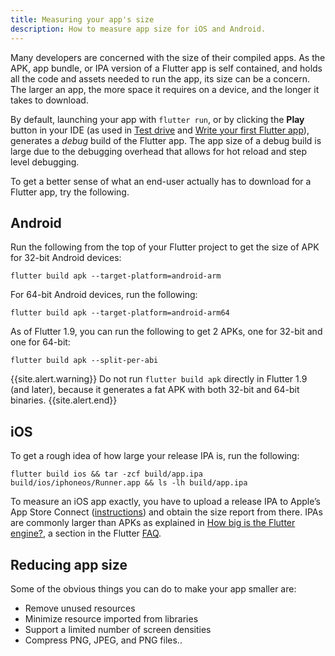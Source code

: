 ```yaml
---
title: Measuring your app's size
description: How to measure app size for iOS and Android.
---
```


Many developers are concerned with the size of their
compiled apps. As the APK, app bundle, or IPA version
of a Flutter app is self contained, and holds all the
code and assets needed to run the app, its size
can be a concern. The larger an app, the more space
it requires on a device, and the longer it takes to
download.

By default, launching your app with `flutter run`,
or by clicking the **Play** button in your IDE
(as used in [Test drive][] and
[Write your first Flutter app][]),
generates a _debug_ build of the Flutter app.
The app size of a debug build is large due to
the debugging overhead that allows for hot reload
and step level debugging.

To get a better sense of what an end-user actually
has to download for a Flutter app, try the following.

## Android

Run the following from the top of your Flutter project
to get the size of APK for 32-bit Android devices:

```shell
flutter build apk --target-platform=android-arm
```

For 64-bit Android devices, run the following:

```shell
flutter build apk --target-platform=android-arm64
```

As of Flutter 1.9, you can run the following to get 2 APKs,
one for 32-bit and one for 64-bit:

```shell
flutter build apk --split-per-abi
```

{{site.alert.warning}}
  Do not run `flutter build apk` directly in Flutter 1.9
  (and later), because it generates a fat APK with both
  32-bit and 64-bit binaries.
{{site.alert.end}}

## iOS

To get a rough idea of how large your release IPA is,
run the following:

```shell
flutter build ios && tar -zcf build/app.ipa build/ios/iphoneos/Runner.app && ls -lh build/app.ipa
```

To measure an iOS app exactly,
you have to upload a release IPA to Apple’s
App Store Connect ([instructions][])
and obtain the size report from there.
IPAs are commonly larger than APKs as explained
in [How big is the Flutter engine?][], a
section in the Flutter [FAQ][].

## Reducing app size

Some of the obvious things you can do to make your app smaller
are:

* Remove unused resources
* Minimize resource imported from libraries
* Support a limited number of screen densities
* Compress PNG, JPEG, and PNG files..


[FAQ]: /docs/resources/faq
[How big is the Flutter engine?]: /docs/resources/faq#how-big-is-the-flutter-engine
[instructions]: /docs/deployment/ios
[Test drive]: /docs/get-started/test-drive
[Write your first Flutter app]: /docs/get-started/codelab

